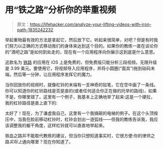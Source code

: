 # 用“铁之路”分析你的举重视频

> 原文：<https://lifehacker.com/analyze-your-lifting-videos-with-iron-path-1835242232>

举起重物最有效的方法是拿起它，然后放下它。听起来很简单，对吧？但是有时我们努力以正确的方式移动我们的身体来达到这个目的。如果你的教练一直在谈论你的“酒吧之路”是如何到处走的，现在有一个应用程序向你展示这到底是什么意思。



这款名为 [铁路](http://www.theironpath.com/) 的应用在 iOS 上是免费的，但免费版只能分析三段视频。无限升级是 3.99 美元。要使用它，将视频导入应用程序，并将小圆圈(“面具”)拖到砝码末端。然后等一分钟，让应用程序发挥它的魔力。

当你回放你的视频时，就像杠铃的末端有一支神奇的铅笔，它在空中画了一条线。你可以知道你的杠铃路线是否是直的(或者任何适合你正在做的托举的路线)，如果不是，你哪里错了。这里有一个例子，我基本上正确地举了起来:这是一个硬拉，我的杠铃路径是直上直下的:

太好了！现在，为了谦虚我自己，这里有一个我搞砸的电梯的例子。在这个头顶按压中，当我在脸前移动杠铃时，杠铃会划出一道弧线——但我的教练告诉我，我应该调整我的躯干角度，这样杠铃就可以直直地举起来。

铁血之路并不能取代教练的建议，但当你只想知道事实时，它很方便:你的律师之路*实际上*通向哪里？现在你知道了。